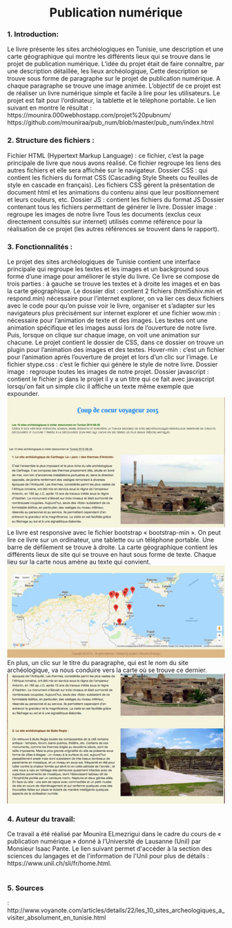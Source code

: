 <h1 align="center">  Publication numérique </h1>
<h3>1.	Introduction:</h3>
Le livre présente les sites archéologiques en Tunisie, une description et une carte géographique qui montre les différents lieux qui se trouve dans le projet de publication numérique. 
L’idée du projet était de faire connaître, par une description détaillée, les lieux archéologique, Cette description se trouve sous forme de paragraphe sur le projet de publication numérique. A chaque paragraphe se trouve une image animée. L’objectif de ce projet est de réaliser un livre numérique simple et facile à lire pour les utilisateurs. 
Le projet est fait pour l’ordinateur, la tablette et le téléphone portable.
Le lien suivant en montre le résultat : 
https://mounira.000webhostapp.com/projet%20pubnum/
https://github.com/mouniraa/pub_num/blob/master/pub_num/index.html
<h3>2.	Structure des fichiers : </h3>
Fichier HTML (Hypertext Markup Language) : ce fichier, c’est la page principale de livre que nous avons réalisé. 
Ce fichier regroupe les liens des autres fichiers et elle sera affichée sur le navigateur.
        Dossier CSS : qui contient les fichiers du format CSS (Cascading Style Sheets ou feuilles de style en cascade en français). Les fichiers CSS gèrent la présentation de document html et les animations du contenu ainsi que leur positionnement et leurs couleurs, etc.
        Dossier JS : contient les fichiers du format JS
Dossier contenant tous les fichiers permettant de générer le livre.
        Dossier image : regroupe les images de notre livre
Tous les documents (exclus ceux directement consultés sur internet) utilisés comme référence pour la réalisation de ce projet (les autres références se trouvent dans le rapport).
<h3>3.	Fonctionnalités :</h3>
Le projet des sites archéologiques de Tunisie contient une interface principale qui regroupe les textes et les images et un background sous forme d’une image pour améliorer le style du livre. Ce livre se compose de trois parties : à gauche se trouve les textes et à droite les images et en bas la carte géographique. 
        Le dossier dist : contient 2 fichiers (html5shiv.min et respond.min) nécessaire pour l’internet explorer, on va lier ces deux fichiers avec le code pour qu’on puisse voir le livre, organiser et s’adapter sur les navigateurs plus précisément sur internet explorer et une fichier wow.min : nécessaire pour l’animation de texte et des images.
Les textes ont une animation spécifique et les images aussi lors de l’ouverture de notre livre. Puis, lorsque on clique sur chaque image, on voit une animation sur chacune.
Le projet contient le dossier de CSS, dans ce dossier on trouve un plugin pour l’animation des images et des textes.
Hover-min : c’est un fichier pour l’animation après l’ouverture de projet et lors d’un clic sur l’image.
Le fichier stype.css : c’est le fichier qui génère le style de notre livre.
Dossier image : regroupe toutes les images de notre projet.
Dossier javascript : contient le fichier js
dans le projet il y a un titre qui ce fait avec javascript lorsqu'on fait un simple clic il affiche un texte même exemple que expounder.
<img src="1.jpg" alt="img1"/>
Le livre est responsive avec le fichier bootstrap « bootstrap-min ». On peut lire ce livre sur un ordinateur, une tablette ou un téléphone portable. Une barre de défilement se trouve à droite. 
La carte géographique contient les différents lieux de site qui se trouve en haut sous forme de texte. Chaque lieu sur la carte nous amène au texte qui convient.
<img src="3.jpg" alt="img3"/>
En plus, un clic sur le titre du paragraphe, qui est le nom du site archéologique, va nous conduire vers la carte où se trouve ce dernier.
<img src="2.jpg" alt="img2"/>
<h3>4.	 Auteur du travail:</h3>
Ce travail a été réalisé par Mounira ELmezrigui dans le cadre du cours de « publication numérique » donné à l’Université de Lausanne (Unil) par Monsieur Isaac Pante. Le lien suivant permet d'accéder à la section des sciences du langages et de l'information de l'Unil pour plus de détails : https://www.unil.ch/sli/fr/home.html.
<h1>
<h3>5.	 Sources </h3>:
http://www.voyanote.com/articles/details/22/les_10_sites_archeologiques_a_visiter_absolument_en_tunisie.html

